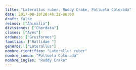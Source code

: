 ```yaml
---
title: "Laterallus ruber, Ruddy Crake, Polluela Colorada"
date: 2017-08-18T20:46:32-06:00
draft: false
reinos: ["Animalia"]
divisiones: ["Chordata"]
clases: ["Aves"]
ordenes: ["Gruiformes"]
familias: ["Rallidae "]
generos: ["Laterallus"]
nombre_cientifico: "Laterallus ruber"
nombre_comun: "Polluela Colorada"
nombre_ingles: "Ruddy Crake"
---
```

